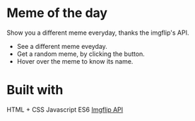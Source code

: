 # Meme of the day
Show you a different meme everyday, thanks the imgflip's API.

- See a different meme eveyday. 
- Get a random meme, by clicking the button.
- Hover over the meme to know its name.


# Built with
HTML + CSS
Javascript ES6
[Imgflip API](https://api.imgflip.com/)
